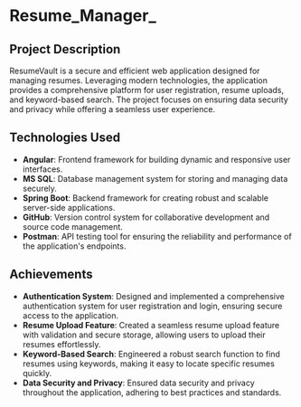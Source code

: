 # Resume_Manager_

## Project Description

ResumeVault is a secure and efficient web application designed for managing resumes. Leveraging modern technologies, the application provides a comprehensive platform for user registration, resume uploads, and keyword-based search. The project focuses on ensuring data security and privacy while offering a seamless user experience.

## Technologies Used

- **Angular**: Frontend framework for building dynamic and responsive user interfaces.
- **MS SQL**: Database management system for storing and managing data securely.
- **Spring Boot**: Backend framework for creating robust and scalable server-side applications.
- **GitHub**: Version control system for collaborative development and source code management.
- **Postman**: API testing tool for ensuring the reliability and performance of the application's endpoints.

## Achievements

- **Authentication System**: Designed and implemented a comprehensive authentication system for user registration and login, ensuring secure access to the application.
- **Resume Upload Feature**: Created a seamless resume upload feature with validation and secure storage, allowing users to upload their resumes effortlessly.
- **Keyword-Based Search**: Engineered a robust search function to find resumes using keywords, making it easy to locate specific resumes quickly.
- **Data Security and Privacy**: Ensured data security and privacy throughout the application, adhering to best practices and standards.



